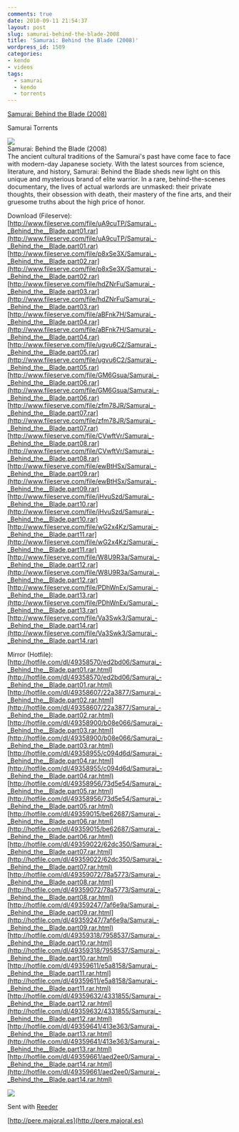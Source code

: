 ```yaml
---
comments: true
date: 2010-09-11 21:54:37
layout: post
slug: samurai-behind-the-blade-2008
title: 'Samurai: Behind the Blade (2008)'
wordpress_id: 1589
categories:
- kendo
- videos
tags:
  - samurai
  - kendo
  - torrents
---
```


[Samurai: Behind the Blade (2008)](http://samuraitorrents.blogspot.com/2010/06/samurai-behind-blade-2008.html)
				 

Samurai Torrents

[![](http://3.bp.blogspot.com/_WfUkkzprTKM/TCPF6EstaDI/AAAAAAAADDE/uf6HPEniDY0/s320/00152f24.jpg)](http://3.bp.blogspot.com/_WfUkkzprTKM/TCPF6EstaDI/AAAAAAAADDE/uf6HPEniDY0/s1600/00152f24.jpg)  
Samurai: Behind the Blade (2008)  
The ancient cultural traditions of the Samurai's past have come face to face with modern-day Japanese society. With the latest sources from science, literature, and history, Samurai: Behind the Blade sheds new light on this unique and mysterious brand of elite warrior. In a rare, behind-the-scenes documentary, the lives of actual warlords are unmasked: their private thoughts, their obsession with death, their mastery of the fine arts, and their gruesome truths about the high price of honor.

Download (Fileserve):  
[](http://www.fileserve.com/file/uA9cuTP/Samurai_-_Behind_the__Blade.part01.rar)[http://www.fileserve.com/file/uA9cuTP/Samurai_-_Behind_the__Blade.part01.rar](http://www.fileserve.com/file/uA9cuTP/Samurai_-_Behind_the__Blade.part01.rar)  
[](http://www.fileserve.com/file/p8xSe3X/Samurai_-_Behind_the__Blade.part02.rar)[http://www.fileserve.com/file/p8xSe3X/Samurai_-_Behind_the__Blade.part02.rar](http://www.fileserve.com/file/p8xSe3X/Samurai_-_Behind_the__Blade.part02.rar)  
[](http://www.fileserve.com/file/hdZNrFu/Samurai_-_Behind_the__Blade.part03.rar)[http://www.fileserve.com/file/hdZNrFu/Samurai_-_Behind_the__Blade.part03.rar](http://www.fileserve.com/file/hdZNrFu/Samurai_-_Behind_the__Blade.part03.rar)  
[](http://www.fileserve.com/file/aBFnk7H/Samurai_-_Behind_the__Blade.part04.rar)[http://www.fileserve.com/file/aBFnk7H/Samurai_-_Behind_the__Blade.part04.rar](http://www.fileserve.com/file/aBFnk7H/Samurai_-_Behind_the__Blade.part04.rar)  
[](http://www.fileserve.com/file/ugvu6C2/Samurai_-_Behind_the__Blade.part05.rar)[http://www.fileserve.com/file/ugvu6C2/Samurai_-_Behind_the__Blade.part05.rar](http://www.fileserve.com/file/ugvu6C2/Samurai_-_Behind_the__Blade.part05.rar)  
[](http://www.fileserve.com/file/GM6Gsua/Samurai_-_Behind_the__Blade.part06.rar)[http://www.fileserve.com/file/GM6Gsua/Samurai_-_Behind_the__Blade.part06.rar](http://www.fileserve.com/file/GM6Gsua/Samurai_-_Behind_the__Blade.part06.rar)  
[](http://www.fileserve.com/file/zfm78JR/Samurai_-_Behind_the__Blade.part07.rar)[http://www.fileserve.com/file/zfm78JR/Samurai_-_Behind_the__Blade.part07.rar](http://www.fileserve.com/file/zfm78JR/Samurai_-_Behind_the__Blade.part07.rar)  
[](http://www.fileserve.com/file/CVwftVr/Samurai_-_Behind_the__Blade.part08.rar)[http://www.fileserve.com/file/CVwftVr/Samurai_-_Behind_the__Blade.part08.rar](http://www.fileserve.com/file/CVwftVr/Samurai_-_Behind_the__Blade.part08.rar)  
[](http://www.fileserve.com/file/ewBtHSx/Samurai_-_Behind_the__Blade.part09.rar)[http://www.fileserve.com/file/ewBtHSx/Samurai_-_Behind_the__Blade.part09.rar](http://www.fileserve.com/file/ewBtHSx/Samurai_-_Behind_the__Blade.part09.rar)  
[](http://www.fileserve.com/file/jHvuSzd/Samurai_-_Behind_the__Blade.part10.rar)[http://www.fileserve.com/file/jHvuSzd/Samurai_-_Behind_the__Blade.part10.rar](http://www.fileserve.com/file/jHvuSzd/Samurai_-_Behind_the__Blade.part10.rar)  
[](http://www.fileserve.com/file/wG2x4Kz/Samurai_-_Behind_the__Blade.part11.rar)[http://www.fileserve.com/file/wG2x4Kz/Samurai_-_Behind_the__Blade.part11.rar](http://www.fileserve.com/file/wG2x4Kz/Samurai_-_Behind_the__Blade.part11.rar)  
[](http://www.fileserve.com/file/W8U9R3a/Samurai_-_Behind_the__Blade.part12.rar)[http://www.fileserve.com/file/W8U9R3a/Samurai_-_Behind_the__Blade.part12.rar](http://www.fileserve.com/file/W8U9R3a/Samurai_-_Behind_the__Blade.part12.rar)  
[](http://www.fileserve.com/file/PDhWnEx/Samurai_-_Behind_the__Blade.part13.rar)[http://www.fileserve.com/file/PDhWnEx/Samurai_-_Behind_the__Blade.part13.rar](http://www.fileserve.com/file/PDhWnEx/Samurai_-_Behind_the__Blade.part13.rar)  
[](http://www.fileserve.com/file/Va3Swk3/Samurai_-_Behind_the__Blade.part14.rar)[http://www.fileserve.com/file/Va3Swk3/Samurai_-_Behind_the__Blade.part14.rar](http://www.fileserve.com/file/Va3Swk3/Samurai_-_Behind_the__Blade.part14.rar)

Mirror (Hotfile):  
[](http://hotfile.com/dl/49358570/ed2bd06/Samurai_-_Behind_the__Blade.part01.rar.html)[http://hotfile.com/dl/49358570/ed2bd06/Samurai_-_Behind_the__Blade.part01.rar.html](http://hotfile.com/dl/49358570/ed2bd06/Samurai_-_Behind_the__Blade.part01.rar.html)  
[](http://hotfile.com/dl/49358607/22a3877/Samurai_-_Behind_the__Blade.part02.rar.html)[http://hotfile.com/dl/49358607/22a3877/Samurai_-_Behind_the__Blade.part02.rar.html](http://hotfile.com/dl/49358607/22a3877/Samurai_-_Behind_the__Blade.part02.rar.html)  
[](http://hotfile.com/dl/49358900/b08e066/Samurai_-_Behind_the__Blade.part03.rar.html)[http://hotfile.com/dl/49358900/b08e066/Samurai_-_Behind_the__Blade.part03.rar.html](http://hotfile.com/dl/49358900/b08e066/Samurai_-_Behind_the__Blade.part03.rar.html)  
[](http://hotfile.com/dl/49358955/c094d6d/Samurai_-_Behind_the__Blade.part04.rar.html)[http://hotfile.com/dl/49358955/c094d6d/Samurai_-_Behind_the__Blade.part04.rar.html](http://hotfile.com/dl/49358955/c094d6d/Samurai_-_Behind_the__Blade.part04.rar.html)  
[](http://hotfile.com/dl/49358956/73d5e54/Samurai_-_Behind_the__Blade.part05.rar.html)[http://hotfile.com/dl/49358956/73d5e54/Samurai_-_Behind_the__Blade.part05.rar.html](http://hotfile.com/dl/49358956/73d5e54/Samurai_-_Behind_the__Blade.part05.rar.html)  
[](http://hotfile.com/dl/49359015/be62687/Samurai_-_Behind_the__Blade.part06.rar.html)[http://hotfile.com/dl/49359015/be62687/Samurai_-_Behind_the__Blade.part06.rar.html](http://hotfile.com/dl/49359015/be62687/Samurai_-_Behind_the__Blade.part06.rar.html)  
[](http://hotfile.com/dl/49359022/62dc350/Samurai_-_Behind_the__Blade.part07.rar.html)[http://hotfile.com/dl/49359022/62dc350/Samurai_-_Behind_the__Blade.part07.rar.html](http://hotfile.com/dl/49359022/62dc350/Samurai_-_Behind_the__Blade.part07.rar.html)  
[](http://hotfile.com/dl/49359072/78a5773/Samurai_-_Behind_the__Blade.part08.rar.html)[http://hotfile.com/dl/49359072/78a5773/Samurai_-_Behind_the__Blade.part08.rar.html](http://hotfile.com/dl/49359072/78a5773/Samurai_-_Behind_the__Blade.part08.rar.html)  
[](http://hotfile.com/dl/49359247/7af6e9a/Samurai_-_Behind_the__Blade.part09.rar.html)[http://hotfile.com/dl/49359247/7af6e9a/Samurai_-_Behind_the__Blade.part09.rar.html](http://hotfile.com/dl/49359247/7af6e9a/Samurai_-_Behind_the__Blade.part09.rar.html)  
[](http://hotfile.com/dl/49359318/7958537/Samurai_-_Behind_the__Blade.part10.rar.html)[http://hotfile.com/dl/49359318/7958537/Samurai_-_Behind_the__Blade.part10.rar.html](http://hotfile.com/dl/49359318/7958537/Samurai_-_Behind_the__Blade.part10.rar.html)  
[](http://hotfile.com/dl/49359611/e5a8158/Samurai_-_Behind_the__Blade.part11.rar.html)[http://hotfile.com/dl/49359611/e5a8158/Samurai_-_Behind_the__Blade.part11.rar.html](http://hotfile.com/dl/49359611/e5a8158/Samurai_-_Behind_the__Blade.part11.rar.html)  
[](http://hotfile.com/dl/49359632/4331855/Samurai_-_Behind_the__Blade.part12.rar.html)[http://hotfile.com/dl/49359632/4331855/Samurai_-_Behind_the__Blade.part12.rar.html](http://hotfile.com/dl/49359632/4331855/Samurai_-_Behind_the__Blade.part12.rar.html)  
[](http://hotfile.com/dl/49359641/413e363/Samurai_-_Behind_the__Blade.part13.rar.html)[http://hotfile.com/dl/49359641/413e363/Samurai_-_Behind_the__Blade.part13.rar.html](http://hotfile.com/dl/49359641/413e363/Samurai_-_Behind_the__Blade.part13.rar.html)  
[](http://hotfile.com/dl/49359661/aed2ee0/Samurai_-_Behind_the__Blade.part14.rar.html)[http://hotfile.com/dl/49359661/aed2ee0/Samurai_-_Behind_the__Blade.part14.rar.html](http://hotfile.com/dl/49359661/aed2ee0/Samurai_-_Behind_the__Blade.part14.rar.html)

![](https://blogger.googleusercontent.com/tracker/4422699198060771674-7404843757817392485?l=samuraitorrents.blogspot.com)

					 

Sent with [Reeder](http://reederapp.com)

					 

[http://pere.majoral.es](http://pere.majoral.es)

 
